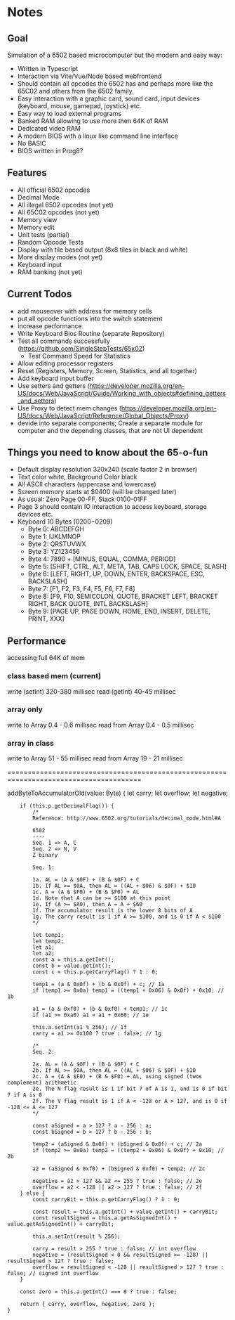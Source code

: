 # Notes

## Goal

Simulation of a 6502 based microcomputer but the modern and easy way:

-   Written in Typescript
-   Interaction via Vite/Vue/Node based webfrontend
-   Should contain all opcodes the 6502 has and perhaps more like the 65C02 and others from the 6502 family.
-   Easy interaction with a graphic card, sound card, input devices (keyboard, mouse, gamepad, joystick) etc.
-   Easy way to load external programs
-   Banked RAM allowing to use more then 64K of RAM
-   Dedicated video RAM
-   A modern BIOS with a linux like command line interface
-   No BASIC
-   BIOS written in Prog8?

## Features

-   All official 6502 opcodes
-   Decimal Mode
-   All illegal 6502 opcodes (not yet)
-   All 65C02 opcodes (not yet)
-   Memory view
-   Memory edit
-   Unit tests (partial)
-   Random Opcode Tests
-   Display with tile based output (8x8 tiles in black and white)
-   More display modes (not yet)
-   Keyboard input
-   RAM banking (not yet)

## Current Todos

-   add mouseover with address for memory cells
-   put all opcode functions into the switch statement
-   increase performance
-   Write Keyboard Bios Routine (separate Repository)
-   Test all commands successfully (https://github.com/SingleStepTests/65x02)
    -   Test Command Speed for Statistics
-   Allow editing processor registers
-   Reset (Registers, Memory, Screen, Statistics, and all together)
-   Add keyboard input buffer
-   Use setters and getters (https://developer.mozilla.org/en-US/docs/Web/JavaScript/Guide/Working_with_objects#defining_getters_and_setters)
-   Use Proxy to detect mem changes (https://developer.mozilla.org/en-US/docs/Web/JavaScript/Reference/Global_Objects/Proxy)
-   devide into separate components; Create a separate module for computer and the depending classes, that are not UI dependent

## Things you need to know about the 65-o-fun

-   Default display resolution 320x240 (scale factor 2 in browser)
-   Text color white, Background Color black
-   All ASCII characters (uppercase and lowercase)
-   Screen memory starts at $0400 (will be changed later)
-   As usual: Zero Page 00-FF, Stack 0100-01FF
-   Page 3 should contain IO interaction to access keyboard, storage devices etc.
-   Keyboard 10 Bytes ($0200-$0209)
    -   Byte 0: ABCDEFGH
    -   Byte 1: IJKLMNOP
    -   Byte 2: QRSTUVWX
    -   Byte 3: YZ123456
    -   Byte 4: 7890 + [MINUS, EQUAL, COMMA, PERIOD]
    -   Byte 5: [SHIFT, CTRL, ALT, META, TAB, CAPS LOCK, SPACE, SLASH]
    -   Byte 6: [LEFT, RIGHT, UP, DOWN, ENTER, BACKSPACE, ESC, BACKSLASH]
    -   Byte 7: [F1, F2, F3, F4, F5, F6, F7, F8]
    -   Byte 8: [F9, F10, SEMICOLON, QUOTE, BRACKET LEFT, BRACKET RIGHT, BACK QUOTE, INTL BACKSLASH]
    -   Byte 9: [PAGE UP, PAGE DOWN, HOME, END, INSERT, DELETE, PRINT, XXX]

## Performance

accessing full 64K of mem

### class based mem (current)

write (setInt) 320-380 millisec
read (getInt) 40-45 millisec

### array only

write to Array 0.4 - 0.6 millisec
read from Array 0.4 - 0.5 millisec

### array in class

write to Array 51 - 55 millisec
read from Array 19 - 21 millisec

=======================================================================================

addByteToAccumulatorOld(value: Byte) {
let carry;
let overflow;
let negative;

        if (this.p.getDecimalFlag()) {
            /*
            Reference: http://www.6502.org/tutorials/decimal_mode.html#A

            6502
            ----
            Seq. 1 => A, C
            Seq. 2 => N, V
            Z binary

            Seq. 1:

            1a. AL = (A & $0F) + (B & $0F) + C
            1b. If AL >= $0A, then AL = ((AL + $06) & $0F) + $10
            1c. A = (A & $F0) + (B & $F0) + AL
            1d. Note that A can be >= $100 at this point
            1e. If (A >= $A0), then A = A + $60
            1f. The accumulator result is the lower 8 bits of A
            1g. The carry result is 1 if A >= $100, and is 0 if A < $100
            */

            let temp1;
            let temp2;
            let a1;
            let a2;
            const a = this.a.getInt();
            const b = value.getInt();
            const c = this.p.getCarryFlag() ? 1 : 0;

            temp1 = (a & 0x0f) + (b & 0x0f) + c; // 1a
            if (temp1 >= 0x0a) temp1 = ((temp1 + 0x06) & 0x0f) + 0x10; // 1b

            a1 = (a & 0xf0) + (b & 0xf0) + temp1; // 1c
            if (a1 >= 0xa0) a1 = a1 + 0x60; // 1e

            this.a.setInt(a1 % 256); // 1f
            carry = a1 >= 0x100 ? true : false; // 1g

            /*
            Seq. 2:

            2a. AL = (A & $0F) + (B & $0F) + C
            2b. If AL >= $0A, then AL = ((AL + $06) & $0F) + $10
            2c. A = (A & $F0) + (B & $F0) + AL, using signed (twos complement) arithmetic
            2e. The N flag result is 1 if bit 7 of A is 1, and is 0 if bit 7 if A is 0
            2f. The V flag result is 1 if A < -128 or A > 127, and is 0 if -128 <= A <= 127
            */

            const aSigned = a > 127 ? a - 256 : a;
            const bSigned = b > 127 ? b - 256 : b;

            temp2 = (aSigned & 0x0f) + (bSigned & 0x0f) + c; // 2a
            if (temp2 >= 0x0a) temp2 = ((temp2 + 0x06) & 0x0f) + 0x10; // 2b

            a2 = (aSigned & 0xf0) + (bSigned & 0xf0) + temp2; // 2c

            negative = a2 > 127 && a2 <= 255 ? true : false; // 2e
            overflow = a2 < -128 || a2 > 127 ? true : false; // 2f
        } else {
            const carryBit = this.p.getCarryFlag() ? 1 : 0;

            const result = this.a.getInt() + value.getInt() + carryBit;
            const resultSigned = this.a.getAsSignedInt() + value.getAsSignedInt() + carryBit;

            this.a.setInt(result % 256);

            carry = result > 255 ? true : false; // int overflow
            negative = (resultSigned < 0 && resultSigned >= -128) || resultSigned > 127 ? true : false;
            overflow = resultSigned < -128 || resultSigned > 127 ? true : false; // signed int overflow
        }

        const zero = this.a.getInt() === 0 ? true : false;

        return { carry, overflow, negative, zero };
    }
